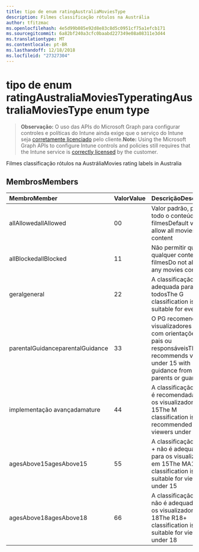 ```yaml
---
title: tipo de enum ratingAustraliaMoviesType
description: Filmes classificação rótulos na Austrália
author: tfitzmac
ms.openlocfilehash: 4e5d99b085e92d8e83c8d5c0951cf75a1efcb171
ms.sourcegitcommit: 6a82bf240a3cfc0baabd227349e08a08311e3d44
ms.translationtype: MT
ms.contentlocale: pt-BR
ms.lasthandoff: 12/18/2018
ms.locfileid: "27327304"
---
```

# <a name="ratingaustraliamoviestype-enum-type"></a><span data-ttu-id="1cd1b-103">tipo de enum ratingAustraliaMoviesType</span><span class="sxs-lookup"><span data-stu-id="1cd1b-103">ratingAustraliaMoviesType enum type</span></span>

> <span data-ttu-id="1cd1b-104">**Observação:** O uso das APIs do Microsoft Graph para configurar controles e políticas do Intune ainda exige que o serviço do Intune seja [corretamente licenciado](https://go.microsoft.com/fwlink/?linkid=839381) pelo cliente.</span><span class="sxs-lookup"><span data-stu-id="1cd1b-104">**Note:** Using the Microsoft Graph APIs to configure Intune controls and policies still requires that the Intune service is [correctly licensed](https://go.microsoft.com/fwlink/?linkid=839381) by the customer.</span></span>

<span data-ttu-id="1cd1b-105">Filmes classificação rótulos na Austrália</span><span class="sxs-lookup"><span data-stu-id="1cd1b-105">Movies rating labels in Australia</span></span>
## <a name="members"></a><span data-ttu-id="1cd1b-106">Membros</span><span class="sxs-lookup"><span data-stu-id="1cd1b-106">Members</span></span>
|<span data-ttu-id="1cd1b-107">Membro</span><span class="sxs-lookup"><span data-stu-id="1cd1b-107">Member</span></span>|<span data-ttu-id="1cd1b-108">Valor</span><span class="sxs-lookup"><span data-stu-id="1cd1b-108">Value</span></span>|<span data-ttu-id="1cd1b-109">Descrição</span><span class="sxs-lookup"><span data-stu-id="1cd1b-109">Description</span></span>|
|:---|:---|:---|
|<span data-ttu-id="1cd1b-110">allAllowed</span><span class="sxs-lookup"><span data-stu-id="1cd1b-110">allAllowed</span></span>|<span data-ttu-id="1cd1b-111">0</span><span class="sxs-lookup"><span data-stu-id="1cd1b-111">0</span></span>|<span data-ttu-id="1cd1b-112">Valor padrão, permitir todo o conteúdo de filmes</span><span class="sxs-lookup"><span data-stu-id="1cd1b-112">Default value, allow all movies content</span></span>|
|<span data-ttu-id="1cd1b-113">allBlocked</span><span class="sxs-lookup"><span data-stu-id="1cd1b-113">allBlocked</span></span>|<span data-ttu-id="1cd1b-114">1</span><span class="sxs-lookup"><span data-stu-id="1cd1b-114">1</span></span>|<span data-ttu-id="1cd1b-115">Não permitir que qualquer conteúdo filmes</span><span class="sxs-lookup"><span data-stu-id="1cd1b-115">Do not allow any movies content</span></span>|
|<span data-ttu-id="1cd1b-116">geral</span><span class="sxs-lookup"><span data-stu-id="1cd1b-116">general</span></span>|<span data-ttu-id="1cd1b-117">2</span><span class="sxs-lookup"><span data-stu-id="1cd1b-117">2</span></span>|<span data-ttu-id="1cd1b-118">A classificação G é adequada para todos</span><span class="sxs-lookup"><span data-stu-id="1cd1b-118">The G classification is suitable for everyone</span></span>|
|<span data-ttu-id="1cd1b-119">parentalGuidance</span><span class="sxs-lookup"><span data-stu-id="1cd1b-119">parentalGuidance</span></span>|<span data-ttu-id="1cd1b-120">3</span><span class="sxs-lookup"><span data-stu-id="1cd1b-120">3</span></span>|<span data-ttu-id="1cd1b-121">O PG recomenda visualizadores em 15 com orientações dos pais ou responsáveis</span><span class="sxs-lookup"><span data-stu-id="1cd1b-121">The PG recommends viewers under 15 with guidance from parents or guardians</span></span>|
|<span data-ttu-id="1cd1b-122">implementação avançada</span><span class="sxs-lookup"><span data-stu-id="1cd1b-122">mature</span></span>|<span data-ttu-id="1cd1b-123">4</span><span class="sxs-lookup"><span data-stu-id="1cd1b-123">4</span></span>|<span data-ttu-id="1cd1b-124">A classificação M não é recomendada para os visualizadores em 15</span><span class="sxs-lookup"><span data-stu-id="1cd1b-124">The M classification is not recommended for viewers under 15</span></span>|
|<span data-ttu-id="1cd1b-125">agesAbove15</span><span class="sxs-lookup"><span data-stu-id="1cd1b-125">agesAbove15</span></span>|<span data-ttu-id="1cd1b-126">5</span><span class="sxs-lookup"><span data-stu-id="1cd1b-126">5</span></span>|<span data-ttu-id="1cd1b-127">A classificação MA15 + não é adequada para os visualizadores em 15</span><span class="sxs-lookup"><span data-stu-id="1cd1b-127">The MA15+ classification is not suitable for viewers under 15</span></span>|
|<span data-ttu-id="1cd1b-128">agesAbove18</span><span class="sxs-lookup"><span data-stu-id="1cd1b-128">agesAbove18</span></span>|<span data-ttu-id="1cd1b-129">6</span><span class="sxs-lookup"><span data-stu-id="1cd1b-129">6</span></span>|<span data-ttu-id="1cd1b-130">A classificação R18 + não é adequada para os visualizadores em 18</span><span class="sxs-lookup"><span data-stu-id="1cd1b-130">The R18+ classification is not suitable for viewers under 18</span></span>|



